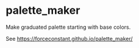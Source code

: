 # palette_maker

Make graduated palette starting with base colors. 

See https://forceconstant.github.io/palette_maker/
